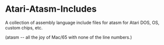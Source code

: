 # Atari-Atasm-Includes
A collection of assembly language include files for atasm for Atari DOS, OS, custom chips, etc.

(atasm -- all the joy of Mac/65 with none of the line numbers.)
